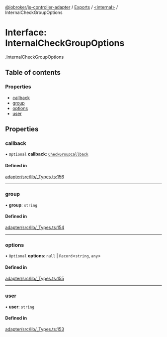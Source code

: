 [@iobroker/js-controller-adapter](../README.md) / [Exports](../modules.md) / [<internal\>](../modules/internal_.md) / InternalCheckGroupOptions

# Interface: InternalCheckGroupOptions

[<internal>](../modules/internal_.md).InternalCheckGroupOptions

## Table of contents

### Properties

- [callback](internal_.InternalCheckGroupOptions.md#callback)
- [group](internal_.InternalCheckGroupOptions.md#group)
- [options](internal_.InternalCheckGroupOptions.md#options)
- [user](internal_.InternalCheckGroupOptions.md#user)

## Properties

### callback

• `Optional` **callback**: [`CheckGroupCallback`](../modules/internal_.md#checkgroupcallback)

#### Defined in

[adapter/src/lib/_Types.ts:156](https://github.com/ioBroker/ioBroker.js-controller/blob/0a61af83/packages/adapter/src/lib/_Types.ts#L156)

___

### group

• **group**: `string`

#### Defined in

[adapter/src/lib/_Types.ts:154](https://github.com/ioBroker/ioBroker.js-controller/blob/0a61af83/packages/adapter/src/lib/_Types.ts#L154)

___

### options

• `Optional` **options**: ``null`` \| `Record`<`string`, `any`\>

#### Defined in

[adapter/src/lib/_Types.ts:155](https://github.com/ioBroker/ioBroker.js-controller/blob/0a61af83/packages/adapter/src/lib/_Types.ts#L155)

___

### user

• **user**: `string`

#### Defined in

[adapter/src/lib/_Types.ts:153](https://github.com/ioBroker/ioBroker.js-controller/blob/0a61af83/packages/adapter/src/lib/_Types.ts#L153)
